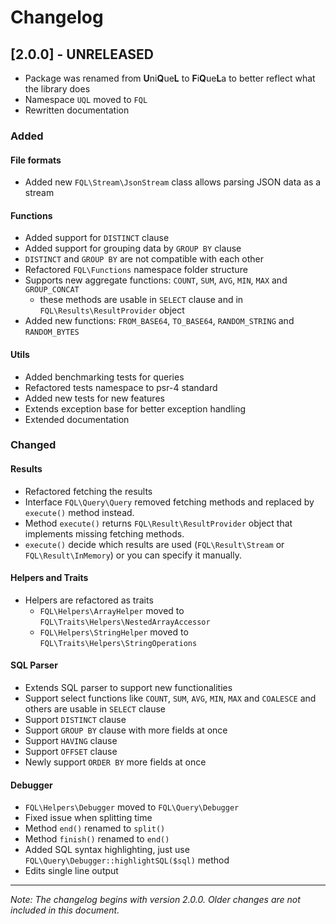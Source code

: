# Changelog

## [2.0.0] - UNRELEASED

- Package was renamed from **U**ni**Q**ue**L** to **F**i**Q**ue**L**a to better reflect what the library does
- Namespace `UQL` moved to `FQL`
- Rewritten documentation

### Added

#### File formats
- Added new `FQL\Stream\JsonStream` class allows parsing JSON data as a stream

#### Functions
- Added support for `DISTINCT` clause
- Added support for grouping data by `GROUP BY` clause
- `DISTINCT` and `GROUP BY` are not compatible with each other
- Refactored `FQL\Functions` namespace folder structure
- Supports new aggregate functions: `COUNT`, `SUM`, `AVG`, `MIN`, `MAX` and `GROUP_CONCAT`
  - these methods are usable in `SELECT` clause and in `FQL\Results\ResultProvider` object
- Added new functions: `FROM_BASE64`, `TO_BASE64`, `RANDOM_STRING` and `RANDOM_BYTES`

#### Utils
- Added benchmarking tests for queries
- Refactored tests namespace to psr-4 standard
- Added new tests for new features
- Extends exception base for better exception handling
- Extended documentation

### Changed

#### Results
- Refactored fetching the results
- Interface `FQL\Query\Query` removed fetching methods and replaced by `execute()` method
instead. 
- Method `execute()` returns `FQL\Result\ResultProvider` object that implements missing fetching methods.
- `execute()` decide which results are used (`FQL\Result\Stream` or `FQL\Result\InMemory`) or you can specify it manually.

#### Helpers and Traits
- Helpers are refactored as traits
  - `FQL\Helpers\ArrayHelper` moved to `FQL\Traits\Helpers\NestedArrayAccessor`
  - `FQL\Helpers\StringHelper` moved to `FQL\Traits\Helpers\StringOperations`

#### SQL Parser
- Extends SQL parser to support new functionalities
- Support select functions like `COUNT`, `SUM`, `AVG`, `MIN`, `MAX` and `COALESCE` and others are usable in `SELECT` clause
- Support `DISTINCT` clause
- Support `GROUP BY` clause with more fields at once
- Support `HAVING` clause
- Support `OFFSET` clause
- Newly support `ORDER BY` more fields at once

#### Debugger
- `FQL\Helpers\Debugger` moved to `FQL\Query\Debugger`
- Fixed issue when splitting time
- Method `end()` renamed to `split()`
- Method `finish()` renamed to `end()`
- Added SQL syntax highlighting, just use `FQL\Query\Debugger::highlightSQL($sql)` method
- Edits single line output

---

_Note: The changelog begins with version 2.0.0. Older changes are not included in this document._
